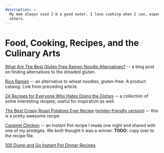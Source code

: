 ```yaml
---
description: >-
  My mom always said I'm a good eater. I love cooking when I can, especially for
  others.
---
```


# Food, Cooking, Recipes, and the Culinary Arts

[What Are The Best Gluten Free Ramen Noodle Alternatives?](https://www.pressery.com/blog/gluten-free-ramen-noodle-alternatives) -- a blog post on finding alternatives to the dreaded gluten. 

[Rice Ramen](https://shop.lotusfoods.com/Rice-Ramen/c/LotusFoods@Ramen) -- an alternative to wheat noodles, gluten-free. A product catalog. Link from preceding article.

[24 Recipes for Everyone Who Hates Doing the Dishes](https://cooking.nytimes.com/68861692-nyt-cooking/18364359-24-recipes-for-everyone-who-hates-doing-the-dishes%20%20%20%20%20%20) -- a collection of some interesting recipes; useful for inspiration as well.

[The Best Crispy Roast Potatoes Ever Recipe](https://www.seriouseats.com/recipes/2016/12/the-best-roast-potatoes-ever-recipe.html) \([printer-friendly version](https://www.seriouseats.com/recipes/2016/12/print/the-best-roast-potatoes-ever-recipe.html)\) -- this is a pretty awesome recipe

[Caramel Chicken](https://soupbelly.com/2018/04/23/caramel-chicken/) -- an Instant Pot recipe I made one night and shared with one of my protégés. We both thought it was a winner. **TODO:** copy over to the recipe file.

[100 Dump and Go Instant Pot Dinner Recipes](https://www.prudentpennypincher.com/dump-and-go-instant-pot-recipes/)









